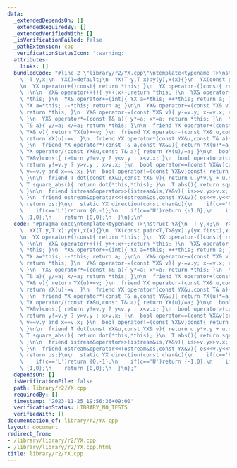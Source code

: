 ```yaml
---
data:
  _extendedDependsOn: []
  _extendedRequiredBy: []
  _extendedVerifiedWith: []
  _isVerificationFailed: false
  _pathExtension: cpp
  _verificationStatusIcon: ':warning:'
  attributes:
    links: []
  bundledCode: "#line 2 \"library/r2/YX.cpp\"\ntemplate<typename T>\nstruct YX{\n\
    \  T y,x;\n  YX()=default;\n  YX(T y,T x):y(y),x(x){}\n  YX(const pair<T,T>&yx):y(yx.first),x(yx.second){}\n\
    \n  YX operator+()const{ return *this; }\n  YX operator-()const{ return YX(-y,-x);\
    \ }\n\n  YX& operator++(){ y++;x++;return *this; }\n  YX& operator--(){ y--;x--;return\
    \ *this; }\n  YX& operator++(int){ YX a=*this; ++*this; return a; }\n  YX& operator--(int){\
    \ YX a=*this; --*this; return a; }\n\n  YX& operator+=(const YX& v){ y+=v.y; x+=v.x;\
    \ return *this; }\n  YX& operator-=(const YX& v){ y-=v.y; x-=v.x; return *this;\
    \ }\n  YX& operator*=(const T& a){ y*=a; x*=a; return *this; }\n  YX& operator/=(const\
    \ T& a){ y/=a; x/=a; return *this; }\n\n  friend YX operator+(const YX& u,const\
    \ YX& v){ return YX(u)+=v; }\n  friend YX operator-(const YX& u,const YX& v){\
    \ return YX(u)-=v; }\n  friend YX operator*(const YX&u,const T& a){ return YX(u)*=a;\
    \ }\n  friend YX operator*(const T& a,const YX&u){ return YX(u)*=a; }\n  friend\
    \ YX operator/(const YX&u,const T& a){ return YX(u)/=a; }\n\n  bool operator<(const\
    \ YX&v)const{ return y!=v.y ? y<v.y : x<v.x; }\n  bool operator>(const YX&v)const{\
    \ return y!=v.y ? y>v.y : x>v.x; }\n  bool operator==(const YX&v)const{ return\
    \ y==v.y and x==v.x; }\n  bool operator!=(const YX&v)const{ return !(*this==v);\
    \ }\n\n  friend T dot(const YX&u,const YX& v){ return u.y*v.y + u.x*v.x; }\n \
    \ T square_abs(){ return dot(*this,*this); }\n  T abs(){ return sqrt(square_abs());\
    \ }\n\n  friend istream&operator>>(istream&is,YX&v){ is>>v.y>>v.x; return is;\
    \ }\n  friend ostream&operator<<(ostream&os,const YX&v){ os<<v.y<<\" \"<<v.x;\
    \ return os;}\n\n  static YX direction(const char&c){\n    if(c=='R')return {0,1};\n\
    \    if(c=='L')return {0,-1};\n    if(c=='U')return {-1,0};\n    if(c=='D')return\
    \ {1,0};\n    return {0,0};\n  }\n};\n"
  code: "#pragma once\ntemplate<typename T>\nstruct YX{\n  T y,x;\n  YX()=default;\n\
    \  YX(T y,T x):y(y),x(x){}\n  YX(const pair<T,T>&yx):y(yx.first),x(yx.second){}\n\
    \n  YX operator+()const{ return *this; }\n  YX operator-()const{ return YX(-y,-x);\
    \ }\n\n  YX& operator++(){ y++;x++;return *this; }\n  YX& operator--(){ y--;x--;return\
    \ *this; }\n  YX& operator++(int){ YX a=*this; ++*this; return a; }\n  YX& operator--(int){\
    \ YX a=*this; --*this; return a; }\n\n  YX& operator+=(const YX& v){ y+=v.y; x+=v.x;\
    \ return *this; }\n  YX& operator-=(const YX& v){ y-=v.y; x-=v.x; return *this;\
    \ }\n  YX& operator*=(const T& a){ y*=a; x*=a; return *this; }\n  YX& operator/=(const\
    \ T& a){ y/=a; x/=a; return *this; }\n\n  friend YX operator+(const YX& u,const\
    \ YX& v){ return YX(u)+=v; }\n  friend YX operator-(const YX& u,const YX& v){\
    \ return YX(u)-=v; }\n  friend YX operator*(const YX&u,const T& a){ return YX(u)*=a;\
    \ }\n  friend YX operator*(const T& a,const YX&u){ return YX(u)*=a; }\n  friend\
    \ YX operator/(const YX&u,const T& a){ return YX(u)/=a; }\n\n  bool operator<(const\
    \ YX&v)const{ return y!=v.y ? y<v.y : x<v.x; }\n  bool operator>(const YX&v)const{\
    \ return y!=v.y ? y>v.y : x>v.x; }\n  bool operator==(const YX&v)const{ return\
    \ y==v.y and x==v.x; }\n  bool operator!=(const YX&v)const{ return !(*this==v);\
    \ }\n\n  friend T dot(const YX&u,const YX& v){ return u.y*v.y + u.x*v.x; }\n \
    \ T square_abs(){ return dot(*this,*this); }\n  T abs(){ return sqrt(square_abs());\
    \ }\n\n  friend istream&operator>>(istream&is,YX&v){ is>>v.y>>v.x; return is;\
    \ }\n  friend ostream&operator<<(ostream&os,const YX&v){ os<<v.y<<\" \"<<v.x;\
    \ return os;}\n\n  static YX direction(const char&c){\n    if(c=='R')return {0,1};\n\
    \    if(c=='L')return {0,-1};\n    if(c=='U')return {-1,0};\n    if(c=='D')return\
    \ {1,0};\n    return {0,0};\n  }\n};"
  dependsOn: []
  isVerificationFile: false
  path: library/r2/YX.cpp
  requiredBy: []
  timestamp: '2023-11-25 19:56:36+09:00'
  verificationStatus: LIBRARY_NO_TESTS
  verifiedWith: []
documentation_of: library/r2/YX.cpp
layout: document
redirect_from:
- /library/library/r2/YX.cpp
- /library/library/r2/YX.cpp.html
title: library/r2/YX.cpp
---
```

